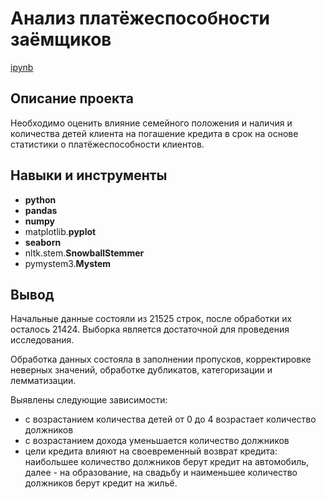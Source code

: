 # Анализ платёжеспособности заёмщиков

[ipynb](https://github.com/mvs834/Yandex.Practicum-RUS/blob/a8f2a8e306225c6d77503597e2c679d868478e21/Bank%20credit%20scoring/Bank_credit_scoring.ipynb)

## Описание проекта

Необходимо оценить влияние семейного положения и наличия и количества детей клиента на погашение кредита в срок на основе статистики о платёжеспособности клиентов.


## Навыки и инструменты

- **python**
- **pandas**
- **numpy**
- matplotlib.**pyplot**
- **seaborn**
- nltk.stem.**SnowballStemmer**
- pymystem3.**Mystem**



## Вывод

Начальные данные состояли из 21525 строк, после обработки их осталось 21424. Выборка является достаточной для проведения исследования.

Обработка данных состояла в заполнении пропусков, корректировке неверных значений, обработке дубликатов, категоризации и лемматизации.

Выявлены следующие зависимости:

- с возрастанием количества детей от 0 до 4 возрастает количество должников
- с возрастанием дохода уменьшается количество должников
- цели кредита влияют на своевременный возврат кредита: наибольшее количество должников берут кредит на автомобиль, далее - на образование, на свадьбу и наименьшее количество должников берут кредит на жильё.
